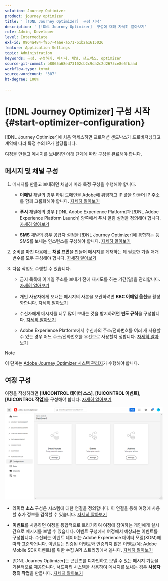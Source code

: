 ```yaml
---
solution: Journey Optimizer
product: journey optimizer
title: ' [!DNL Journey Optimizer]  구성 시작'
description: ' [!DNL Journey Optimizer]  구성에 대해 자세히 알아보기'
role: Admin, Developer
level: Intermediate
exl-id: 0964a484-f957-4aae-a571-61b2a1615026
feature: Application Settings
topic: Administration
keywords: 구성, 구성하기, 메시지, 채널, 샌드박스, optimizer
source-git-commit: b8065a68ed73102cb2c9da2c2d2675ce8e5fbaad
workflow-type: tm+mt
source-wordcount: '387'
ht-degree: 100%

---
```



# [!DNL Journey Optimizer] 구성 시작 {#start-optimizer-configuration}

[!DNL Journey Optimizer]에 처음 액세스하면 프로덕션 샌드박스가 프로비저닝되고 계약에 따라 특정 수의 IP가 할당됩니다.

여정을 만들고 메시지를 보내려면 아래 단계에 따라 구성을 완료해야 합니다.

## 메시지 및 채널 구성

1. 메시지를 만들고 보내려면 채널에 따라 특정 구성을 수행해야 합니다.

   * **이메일** 채널의 경우 하위 도메인을 Adobe에 위임하고 IP 풀을 만들어 IP 주소를 함께 그룹화해야 합니다. [자세히 알아보기](../email/get-started-email-config.md)

   * **푸시** 채널에의 경우 [!DNL Adobe Experience Platform]과 [!DNL Adobe Experience Platform Launch] 양쪽에서 푸시 알림 설정을 정의해야 합니다. [자세히 알아보기](../push/push-configuration.md)

   * **SMS** 채널의 경우 공급자 설정을 [!DNL Journey Optimizer]에 통합하는 등 SMS를 보내는 인스턴스를 구성해야 합니다. [자세히 알아보기](../sms/sms-configuration.md)

1. 준비를 마친 다음에는 **채널 표면**&#x200B;을 만들어 메시지를 게재하는 데 필요한 기술 매개 변수를 모두 구성해야 합니다. [자세히 알아보기](channel-surfaces.md)

1. 다음 작업도 수행할 수 있습니다.

   * 금지 목록에 이메일 주소를 보내기 전에 재시도를 하는 기간(일)을 관리합니다. [자세히 알아보기](manage-suppression-list.md)

   * 개인 사용자에게 보내는 메시지의 사본을 보관하려면 **BBC 이메일 옵션**&#x200B;을 활성화합니다. [자세히 알아보기](archiving-support.md#enable-bcc)

   * 수신자에게 메시지를 너무 많이 보내는 것을 방지하려면 **빈도 규칙**&#x200B;을 구성합니다. [자세히 알아보기](frequency-rules.md)

   * Adobe Experience Platform에서 수신자의 주소/전화번호를 여러 개 사용할 수 있는 경우 어느 주소/전화번호를 우선으로 사용할지 정합니다. [자세히 알아보기](primary-email-addresses.md)

<!--* Understand the push notification flow. [Learn more](../push/push-gs.md)-->

>[!NOTE]
>
>이 단계는 [Adobe Journey Optimizer 시스템 관리자](../start/path/administrator.md)가 수행해야 합니다.

## 여정 구성

여정을 작성하려면 **[!UICONTROL 데이터 소스]**, **[!UICONTROL 이벤트]**, **[!UICONTROL 작업]**&#x200B;을 구성해야 합니다. [자세히 알아보기](about-data-sources-events-actions.md)

![](assets/admin-menu.png)

* **데이터 소스** 구성은 시스템에 대한 연결을 정의합니다. 이 연결을 통해 여정에 사용할 추가 정보를 검색할 수 있습니다. [자세히 알아보기](../datasource/about-data-sources.md)

* **이벤트**&#x200B;를 사용하면 여정을 통합적으로 트리거하여 여정에 참여하는 개인에게 실시간으로 메시지를 보낼 수 있습니다. 이벤트 구성에서 여정에서 예상되는 이벤트를 구성합니다. 수신되는 이벤트 데이터는 Adobe Experience 데이터 모델(XDM)에 따라 표준화됩니다. 이벤트는 인증된 이벤트와 인증되지 않은 이벤트(예: Adobe Mobile SDK 이벤트)를 위한 수집 API 스트리밍에서 옵니다. [자세히 알아보기](../event/about-events.md)

* [!DNL Journey Optimizer]는 콘텐츠를 디자인하고 보낼 수 있는 메시지 기능을 기본적으로 제공합니다. 서드파티 시스템을 사용하여 메시지를 보내는 경우 **사용자 정의 작업**&#x200B;을 만듭니다. [자세히 알아보기](../action/action.md)